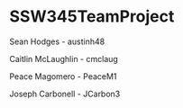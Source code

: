 # SSW345TeamProject

Sean Hodges - austinh48

Caitlin McLaughlin - cmclaug

Peace Magomero - PeaceM1

Joseph Carbonell - JCarbon3
